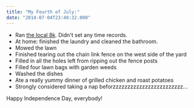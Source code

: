 ```yaml
---
title: "My Fourth of July:"
date: "2014-07-04T23:40:32.000"
---
```


- Ran [the local 8k](http://www.fifthseasonrace.com/races/8k-run/). Didn't set any time records.
- At home: finished the laundry and cleaned the bathroom.
- Mowed the lawn
- Finished tearing out the chain link fence on the west side of the yard
- Filled in all the holes left from ripping out the fence posts
- Filled four lawn bags with garden weeds
- Washed the dishes
- Ate a really yummy dinner of grilled chicken and roast potatoes
- Strongly considered taking a nap beforzzzzzzzzzzzzzzzzzzzzzzzz...

Happy Independence Day, everybody!
